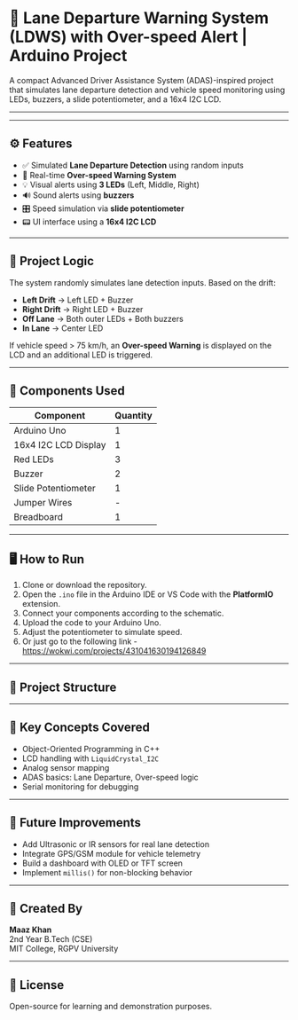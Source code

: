 # 🚗 Lane Departure Warning System (LDWS) with Over-speed Alert | Arduino Project

A compact Advanced Driver Assistance System (ADAS)-inspired project that simulates lane departure detection and vehicle speed monitoring using LEDs, buzzers, a slide potentiometer, and a 16x4 I2C LCD.

---



---

## ⚙️ Features

- ✅ Simulated **Lane Departure Detection** using random inputs
- 🚨 Real-time **Over-speed Warning System**
- 💡 Visual alerts using **3 LEDs** (Left, Middle, Right)
- 🔊 Sound alerts using **buzzers**
- 🎛️ Speed simulation via **slide potentiometer**
- 📟 UI interface using a **16x4 I2C LCD**

---

## 🧠 Project Logic

The system randomly simulates lane detection inputs. Based on the drift:

- **Left Drift** → Left LED + Buzzer
- **Right Drift** → Right LED + Buzzer
- **Off Lane** → Both outer LEDs + Both buzzers
- **In Lane** → Center LED

If vehicle speed > 75 km/h, an **Over-speed Warning** is displayed on the LCD and an additional LED is triggered.

---

## 🔩 Components Used

| Component           | Quantity |
|---------------------|----------|
| Arduino Uno         | 1        |
| 16x4 I2C LCD Display| 1        |
| Red LEDs            | 3        |
| Buzzer              | 2        |
| Slide Potentiometer | 1        |
| Jumper Wires        | -        |
| Breadboard          | 1        |

---

## 🖥️ How to Run

1. Clone or download the repository.
2. Open the `.ino` file in the Arduino IDE or VS Code with the **PlatformIO** extension.
3. Connect your components according to the schematic.
4. Upload the code to your Arduino Uno.
5. Adjust the potentiometer to simulate speed.
6. Or just go to the following link - https://wokwi.com/projects/431041630194126849
---

## 📂 Project Structure







---

## 🧪 Key Concepts Covered

- Object-Oriented Programming in C++
- LCD handling with `LiquidCrystal_I2C`
- Analog sensor mapping
- ADAS basics: Lane Departure, Over-speed logic
- Serial monitoring for debugging

---

## 🚀 Future Improvements

- Add Ultrasonic or IR sensors for real lane detection
- Integrate GPS/GSM module for vehicle telemetry
- Build a dashboard with OLED or TFT screen
- Implement `millis()` for non-blocking behavior

---

## 🤖 Created By

**Maaz Khan**  
2nd Year B.Tech (CSE)  
MIT College, RGPV University

---

## 📜 License

Open-source for learning and demonstration purposes.


